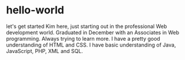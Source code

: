 # hello-world
let's get started
Kim here, just starting out in the professional Web development world.  Graduated in December with an Associates in Web programming.  Always trying to learn more.  I have a pretty good understanding of HTML and CSS.  I have basic understanding of Java, JavaScript, PHP, XML and SQL. 
